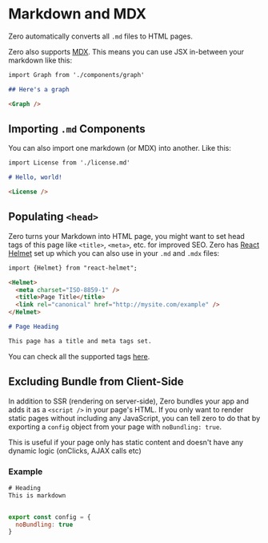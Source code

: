 # Markdown and MDX

Zero automatically converts all `.md` files to HTML pages.

Zero also supports [MDX](https://mdxjs.com/). This means you can use JSX in-between your markdown like this:

```markdown
import Graph from './components/graph'

## Here's a graph

<Graph />
```

## Importing `.md` Components

You can also import one markdown (or MDX) into another. Like this:

```markdown
import License from './license.md'

# Hello, world!

<License />
```

## Populating `<head>`

Zero turns your Markdown into HTML page, you might want to set head tags of this page like `<title>`, `<meta>`, etc. for improved SEO. Zero has [React Helmet](https://github.com/nfl/react-helmet) set up which you can also use in your `.md` and `.mdx` files:

```markdown
import {Helmet} from "react-helmet";

<Helmet>
  <meta charset="ISO-8859-1" />
  <title>Page Title</title>
  <link rel="canonical" href="http://mysite.com/example" />
</Helmet>

# Page Heading

This page has a title and meta tags set.
```

You can check all the supported tags [here](https://github.com/nfl/react-helmet#reference-guide).

## Excluding Bundle from Client-Side

In addition to SSR (rendering on server-side), Zero bundles your app and adds it as a `<script />` in your page's HTML. If you only want to render static pages without including any JavaScript, you can tell zero to do that by exporting a `config` object from your page with `noBundling: true`.

This is useful if your page only has static content and doesn't have any dynamic logic (onClicks, AJAX calls etc)

### Example

```jsx
# Heading
This is markdown


export const config = {
  noBundling: true
}
```
